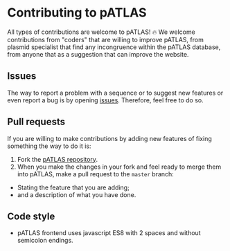 # Contributing to pATLAS

All types of contributions are welcome to pATLAS! :fire:
We welcome contributions from "coders" that are willing to improve pATLAS, from plasmid specialist that find any incongruence within the
pATLAS database, from anyone that as a suggestion that can improve the website.

## Issues

The way to report a problem with a sequence or to suggest new features or even report a bug is by opening [issues](https://github.com/tiagofilipe12/pATLAS/issues). 
Therefore, feel free to do so.

## Pull requests

If you are willing to make contributions by adding new features of fixing something the way to do it is:

1. Fork the [pATLAS repository](https://github.com/tiagofilipe12/pATLAS).
2. When you make the changes in your fork and feel ready to merge them into pATLAS, make a pull request to the `master` branch:
  - Stating the feature that you are adding;
  - and a description of what you have done.

## Code style

- pATLAS frontend uses javascript ES8 with 2 spaces and without semicolon endings.
